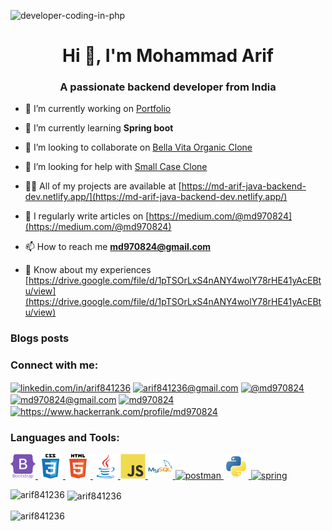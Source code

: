 ![developer-coding-in-php](https://user-images.githubusercontent.com/99613481/171649609-02f23f07-ec46-4b3d-a302-f61215936bb2.jpg)

<h1 align="center">Hi 👋, I'm Mohammad Arif</h1>
<h3 align="center">A passionate backend developer from India</h3>

- 🔭 I’m currently working on [Portfolio](https://github.com/arif841236/portfolio1)

- 🌱 I’m currently learning **Spring boot**

- 👯 I’m looking to collaborate on [Bella Vita Organic Clone](https://github.com/arif841236/bellavitaorganic)

- 🤝 I’m looking for help with [Small Case Clone](https://github.com/arif841236/SmallCase_Clone)

- 👨‍💻 All of my projects are available at [https://md-arif-java-backend-dev.netlify.app/](https://md-arif-java-backend-dev.netlify.app/)

- 📝 I regularly write articles on [https://medium.com/@md970824](https://medium.com/@md970824)

- 📫 How to reach me **md970824@gmail.com**

- 📄 Know about my experiences [https://drive.google.com/file/d/1pTSOrLxS4nANY4wolY78rHE41yAcEBtu/view](https://drive.google.com/file/d/1pTSOrLxS4nANY4wolY78rHE41yAcEBtu/view)

### Blogs posts
<!-- BLOG-POST-LIST:START -->
<!-- BLOG-POST-LIST:END -->

<h3 align="left">Connect with me:</h3>
<p align="left">
<a href="https://linkedin.com/in/linkedin.com/in/arif841236" target="blank"><img align="center" src="https://raw.githubusercontent.com/rahuldkjain/github-profile-readme-generator/master/src/images/icons/Social/linked-in-alt.svg" alt="linkedin.com/in/arif841236" height="30" width="40" /></a>
<a href="https://fb.com/arif841236@gmail.com" target="blank"><img align="center" src="https://raw.githubusercontent.com/rahuldkjain/github-profile-readme-generator/master/src/images/icons/Social/facebook.svg" alt="arif841236@gmail.com" height="30" width="40" /></a>
<a href="https://medium.com/@md970824" target="blank"><img align="center" src="https://raw.githubusercontent.com/rahuldkjain/github-profile-readme-generator/master/src/images/icons/Social/medium.svg" alt="@md970824" height="30" width="40" /></a>
<a href="https://www.youtube.com/c/md970824@gmail.com" target="blank"><img align="center" src="https://raw.githubusercontent.com/rahuldkjain/github-profile-readme-generator/master/src/images/icons/Social/youtube.svg" alt="md970824@gmail.com" height="30" width="40" /></a>
<a href="https://www.hackerrank.com/md970824" target="blank"><img align="center" src="https://raw.githubusercontent.com/rahuldkjain/github-profile-readme-generator/master/src/images/icons/Social/hackerrank.svg" alt="md970824" height="30" width="40" /></a>
<a href="https://www.hackerearth.com/https://www.hackerrank.com/profile/md970824" target="blank"><img align="center" src="https://raw.githubusercontent.com/rahuldkjain/github-profile-readme-generator/master/src/images/icons/Social/hackerearth.svg" alt="https://www.hackerrank.com/profile/md970824" height="30" width="40" /></a>
</p>

<h3 align="left">Languages and Tools:</h3>
<p align="left"> <a href="https://getbootstrap.com" target="_blank" rel="noreferrer"> <img src="https://raw.githubusercontent.com/devicons/devicon/master/icons/bootstrap/bootstrap-plain-wordmark.svg" alt="bootstrap" width="40" height="40"/> </a> <a href="https://www.w3schools.com/css/" target="_blank" rel="noreferrer"> <img src="https://raw.githubusercontent.com/devicons/devicon/master/icons/css3/css3-original-wordmark.svg" alt="css3" width="40" height="40"/> </a> <a href="https://www.w3.org/html/" target="_blank" rel="noreferrer"> <img src="https://raw.githubusercontent.com/devicons/devicon/master/icons/html5/html5-original-wordmark.svg" alt="html5" width="40" height="40"/> </a> <a href="https://www.java.com" target="_blank" rel="noreferrer"> <img src="https://raw.githubusercontent.com/devicons/devicon/master/icons/java/java-original.svg" alt="java" width="40" height="40"/> </a> <a href="https://developer.mozilla.org/en-US/docs/Web/JavaScript" target="_blank" rel="noreferrer"> <img src="https://raw.githubusercontent.com/devicons/devicon/master/icons/javascript/javascript-original.svg" alt="javascript" width="40" height="40"/> </a> <a href="https://www.mysql.com/" target="_blank" rel="noreferrer"> <img src="https://raw.githubusercontent.com/devicons/devicon/master/icons/mysql/mysql-original-wordmark.svg" alt="mysql" width="40" height="40"/> </a> <a href="https://postman.com" target="_blank" rel="noreferrer"> <img src="https://www.vectorlogo.zone/logos/getpostman/getpostman-icon.svg" alt="postman" width="40" height="40"/> </a> <a href="https://www.python.org" target="_blank" rel="noreferrer"> <img src="https://raw.githubusercontent.com/devicons/devicon/master/icons/python/python-original.svg" alt="python" width="40" height="40"/> </a> <a href="https://spring.io/" target="_blank" rel="noreferrer"> <img src="https://www.vectorlogo.zone/logos/springio/springio-icon.svg" alt="spring" width="40" height="40"/> </a> </p>

<p><img align="left" src="https://github-readme-stats.vercel.app/api/top-langs?username=arif841236&show_icons=true&locale=en&layout=compact" alt="arif841236" /></p>

<p>&nbsp;<img align="center" src="https://github-readme-stats.vercel.app/api?username=arif841236&show_icons=true&locale=en" alt="arif841236" /></p>

<p><img align="center" src="https://github-readme-streak-stats.herokuapp.com/?user=arif841236&" alt="arif841236" /></p>
